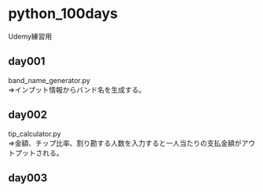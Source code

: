 # python_100days
Udemy練習用

## day001
band_name_generator.py  
⇒インプット情報からバンド名を生成する。  

## day002  
tip_calculator.py  
⇒金額、チップ比率、割り勘する人数を入力すると一人当たりの支払金額がアウトプットされる。  

## day003


